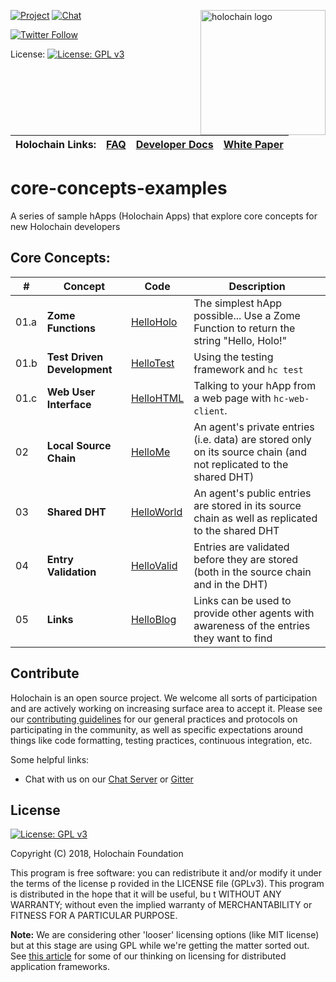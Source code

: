 <a href="http://holochain.org"><img align="right" width="200" src="https://github.com/holochain/org/blob/master/logo/holochain_logo.png?raw=true" alt="holochain logo" /></a>

[![Project](https://img.shields.io/badge/project-holochain-blue.svg?style=flat-square)](http://holochain.org/)
[![Chat](https://img.shields.io/badge/chat-chat%2eholochain%2enet-blue.svg?style=flat-square)](https://chat.holochain.org)

[![Twitter Follow](https://img.shields.io/twitter/follow/holochain.svg?style=social&label=Follow)](https://twitter.com/holochain)

License: [![License: GPL v3](https://img.shields.io/badge/License-GPL%20v3-blue.svg)](http://www.gnu.org/licenses/gpl-3.0)

<br/>

| Holochain Links: | [FAQ](https://developer.holochain.org/guide/latest/faq.html) | [Developer Docs](https://developer.holochain.org) | [White Paper](https://github.com/holochain/holochain-proto/blob/whitepaper/holochain.pdf) |
|---|---|---|---|

# core-concepts-examples
A series of sample hApps (Holochain Apps) that explore core concepts for new Holochain developers

## Core Concepts:
| **\#** | **Concept** | **Code** | **Description** |
|---|---|---|---|
| 01.a | **Zome Functions** | [HelloHolo](https://github.com/holochain/core-concepts-examples/HelloHolo) | The simplest hApp possible... Use a Zome Function to return the string "Hello, Holo!" |
| 01.b | **Test Driven Development** | [HelloTest](https://github.com/holochain/core-concepts-examples/HelloTest) | Using the testing framework and `hc test` |
| 01.c | **Web User Interface** | [HelloHTML](https://github.com/holochain/core-concepts-examples/HelloHTML) | Talking to your hApp from a web page with `hc-web-client`. |
| 02 | **Local Source Chain** | [HelloMe](https://github.com/holochain/core-concepts-examples/HelloMe) | An agent's private entries (i.e. data) are stored only on its source chain (and not replicated to the shared DHT) |
| 03 | **Shared DHT** | [HelloWorld](https://github.com/holochain/core-concepts-examples/HelloWorld) |  An agent's public entries are stored in its source chain as well as replicated to the shared DHT |
| 04 | **Entry Validation** | [HelloValid](https://github.com/holochain/core-concepts-examples/HelloValid) | Entries are validated before they are stored (both in the source chain and in the DHT) |
| 05 | **Links** | [HelloBlog](https://github.com/holochain/core-concepts-examples/HelloBlog) | Links can be used to provide other agents with awareness of the entries they want to find |

## Contribute
Holochain is an open source project.  We welcome all sorts of participation and are actively working on increasing surface area to accept it.  Please see our [contributing guidelines](/CONTRIBUTING.md) for our general practices and protocols on participating in the community, as well as specific expectations around things like code formatting, testing practices, continuous integration, etc.

Some helpful links:

* Chat with us on our [Chat Server](https://chat.holochain.org) or [Gitter](https://gitter.im/metacurrency/holochain)

## License
[![License: GPL v3](https://img.shields.io/badge/License-GPL%20v3-blue.svg)](http://www.gnu.org/licenses/gpl-3.0)

Copyright (C) 2018, Holochain Foundation

This program is free software: you can redistribute it and/or modify it under the terms of the license p
rovided in the LICENSE file (GPLv3).  This program is distributed in the hope that it will be useful, bu
t WITHOUT ANY WARRANTY; without even the implied warranty of MERCHANTABILITY or FITNESS FOR A PARTICULAR
 PURPOSE.

**Note:** We are considering other 'looser' licensing options (like MIT license) but at this stage are using GPL while we're getting the matter sorted out.  See [this article](https://medium.com/holochain/licensing-needs-for-truly-p2p-software-a3e0fa42be6c) for some of our thinking on licensing for distributed application frameworks.

